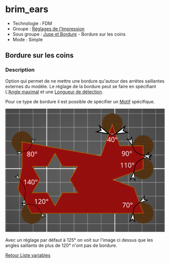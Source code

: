 # brim_ears

* Technologie : FDM
* Groupe : [Réglages de l'Impression](../print_settings/print_settings.md)
* Sous groupe : [Jupe et Bordure](../print_settings/print_settings.md#jupe-et-bordure) - Bordure sur les coins
* Mode : Simple

## Bordure sur les coins

### Description

Option qui permet de ne mettre une bordure qu'autour des arrêtes saillantes externes du modèle. Le réglage de la bordure peut se faire en spécifiant L'[Angle maximal](brim_ears_max_angle.md)  et une [Longueur de détection](brim_ears_detection_length.md).   

Pour ce type de bordure il est possible de spécifier un [Motif](brim_ears_pattern.md) spécifique.

![brim_ears](./images/brim_ears/001.svg)

Avec un réglage par défaut à 125° on voit sur l'image ci dessus que les angles saillants de plus de 120° n'ont pas de bordure.

[Retour Liste variables](variable_list.md)
